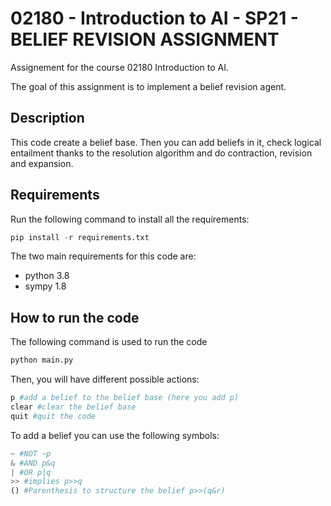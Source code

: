 # 02180 - Introduction to AI - SP21 - BELIEF REVISION ASSIGNMENT

Assignement for the course 02180 Introduction to AI.   

The goal of this assignment is to implement a belief revision agent.

## Description

This code create a belief base. Then you can add beliefs in it, check logical entailment thanks to the resolution algorithm and do contraction, revision and expansion.

## Requirements

Run the following command to install all the requirements:
```python
pip install -r requirements.txt
```

The two main requirements for this code are:
* python 3.8
* sympy 1.8

## How to run the code

The following command is used to run the code
```python
python main.py
```
Then, you will have different possible actions:
```python
p #add a belief to the belief base (here you add p)
clear #clear the belief base
quit #quit the code
```

To add a belief you can use the following symbols:
```python
~ #NOT ~p
& #AND p&q
| #OR p|q
>> #implies p>>q
() #Parenthesis to structure the belief p>>(q&r)
```
